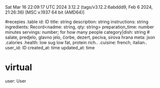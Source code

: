 Sat Mar 16 22:09:17 UTC 2024
3.12.2 (tags/v3.12.2:6abddd9, Feb  6 2024, 21:26:36) [MSC v.1937 64 bit (AMD64)]

#recepies
.table
  id: ID
  title: string
  description: string
  instructions: string
  ingredients: Record<nadme: string, qty: string>
  preparation_time: number minutes
  servings: number; for how many people
  category|dish: string
    # salate, predjelo, glavno jelo, čorbe, dezert, peciva, sirova hrana
  meta: json
    .calories
    .health: low sug low fat, protein rich..
    .cuisine: french, italian..
  user_id: ID
  created_at: time
  updated_at: time

  # virtual  
  user: User

